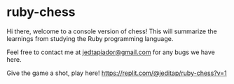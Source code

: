 # ruby-chess

Hi there, welcome to a console version of chess! This will summarize the learnings from studying the Ruby programming language.

Feel free to contact me at jedtapiador@gmail.com for any bugs we have here.

Give the game a shot, play here! 
https://replit.com/@jeditap/ruby-chess?v=1